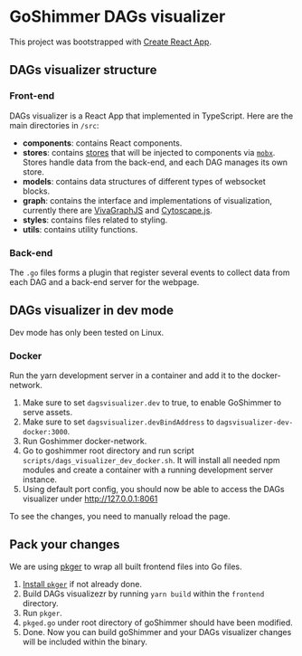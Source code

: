 # GoShimmer DAGs visualizer

This project was bootstrapped with [Create React App](https://github.com/facebook/create-react-app).

## DAGs visualizer structure

### Front-end
DAGs visualizer is a React App that implemented in TypeScript.
Here are the main directories in `/src`:
* **components**: contains React components.
* **stores**: contains [stores](https://learn.co/lessons/react-stores) that will be injected to components via [`mobx`](https://mobx.js.org/README.html). Stores handle data from the back-end, and each DAG manages its own store.
* **models**: contains data structures of different types of websocket blocks.
* **graph**: contains the interface and implementations of visualization, currently there are [VivaGraphJS](https://github.com/anvaka/VivaGraphJS) and [Cytoscape.js](https://js.cytoscape.org/).
* **styles**: contains files related to styling.
* **utils**: contains utility functions.

### Back-end
The `.go` files forms a plugin that register several events to collect data from each DAG and a back-end server for the webpage.

## DAGs visualizer in dev mode

Dev mode has only been tested on Linux.

### Docker
Run the yarn development server in a container and add it to the docker-network.

1. Make sure to set `dagsvisualizer.dev` to true, to enable GoShimmer to serve assets.
2. Make sure to set `dagsvisualizer.devBindAddress` to `dagsvisualizer-dev-docker:3000`.
3. Run Goshimmer docker-network.
4. Go to goshimmer root directory and run script `scripts/dags_visualizer_dev_docker.sh`. It will
   install all needed npm modules and create a container with a running development server instance.
5. Using default port config, you should now be able to access the DAGs visualizer under http://127.0.0.1:8061

To see the changes, you need to manually reload the page.

## Pack your changes

We are using [pkger](https://github.com/markbates/pkger) to wrap all built frontend files into Go files.

1. [Install `pkger`](https://github.com/markbates/pkger#installation) if not already done.
2. Build DAGs visualizezr by running `yarn build` within the `frontend` directory.
3. Run `pkger`.
4. `pkged.go` under root directory of goShimmer should have been modified.
5. Done. Now you can build goShimmer and your DAGs visualizer changes will be included within the binary.
